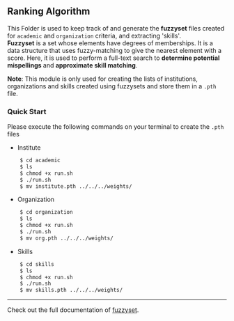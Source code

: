 ## Ranking Algorithm
This Folder is used to keep track of and generate the **fuzzyset** files created for `academic` and `organization` criteria, and extracting 'skills'. <br>
**Fuzzyset**  is a set whose elements have degrees of memberships. It is a data structure that uses fuzzy-matching to give the nearest element with a score. Here, it is used to perform a full-text search to **determine potential mispellings** and **approximate skill matching**.

**Note**: This module is only used for creating the lists of institutions, organizations and skills created using fuzzysets and store them in a `.pth` file. 

### Quick Start
Please execute the following commands on your terminal to create the `.pth` files

- Institute 

```bash
    $ cd academic
    $ ls
    $ chmod +x run.sh
    $ ./run.sh
    $ mv institute.pth ../../../weights/
```

- Organization

```bash
    $ cd organization
    $ ls
    $ chmod +x run.sh
    $ ./run.sh
    $ mv org.pth ../../../weights/
```

- Skills

```bash
    $ cd skills
    $ ls
    $ chmod +x run.sh
    $ ./run.sh
    $ mv skills.pth ../../../weights/
```
<hr>

Check out the full documentation of [fuzzyset](https://pypi.org/project/fuzzyset/).
